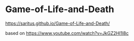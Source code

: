 # Game-of-Life-and-Death

https://saritus.github.io/Game-of-Life-and-Death/

based on https://www.youtube.com/watch?v=JkGZ2Hl1l8c
